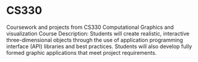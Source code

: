 # CS330
Coursework and projects from CS330 Computational Graphics and visualization
Course Description: Students will create realistic, interactive three-dimensional objects through the use of application programming interface (API) libraries and best practices. Students will also develop fully formed graphic applications that meet project requirements.
